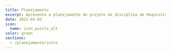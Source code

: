 ```yaml
---
title: Planejamento
excerpt: Apresenta o planejamento do projeto da disciplina de Requisitos de Software
date: 2021-03-03
icon:
  name: icon_puzzle_alt
color: green
sections:
  - /planejamento/intro
---
```

